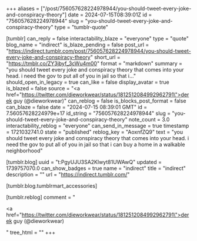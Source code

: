 +++
aliases = ["/post/756057628224978944/you-should-tweet-every-joke-and-conspiracy-theory"]
date = 2024-07-15T08:39:01Z
id = "756057628224978944"
slug = "you-should-tweet-every-joke-and-conspiracy-theory"
type = "tumblr-quote"

[tumblr]
can_reply = false
interactability_blaze = "everyone"
type = "quote"
blog_name = "indirect"
is_blaze_pending = false
post_url = "https://indirect.tumblr.com/post/756057628224978944/you-should-tweet-every-joke-and-conspiracy-theory"
short_url = "https://tmblr.co/ZY3jbyf_3cWu4m00"
format = "markdown"
summary = "you should tweet every joke and conspiracy theory that comes into your head. i need the gov to put all of you in jail so that i..."
should_open_in_legacy = true
can_like = false
display_avatar = true
is_blazed = false
source = "<a href=\"https://twitter.com/dieworkwear/status/1812512084992962791\">derek guy (@dieworkwear)</a>"
can_reblog = false
is_blocks_post_format = false
can_blaze = false
date = "2024-07-15 08:39:01 GMT"
id = 7.56057628224979e+17
id_string = "756057628224978944"
slug = "you-should-tweet-every-joke-and-conspiracy-theory"
note_count = 3.0
interactability_reblog = "everyone"
can_send_in_message = true
timestamp = 1721032741.0
state = "published"
reblog_key = "AoxnfZQ9"
text = "you should tweet every joke and conspiracy theory that comes into your head. i need the gov to put all of you in jail so that i can buy a home in a walkable neighborhood"

[tumblr.blog]
uuid = "t:PgyUJU3SA2Klwyt81UWAwQ"
updated = 1739757070.0
can_show_badges = true
name = "indirect"
title = "indirect"
description = ""
url = "https://indirect.tumblr.com/"

[tumblr.blog.tumblrmart_accessories]

[tumblr.reblog]
comment = "<p><a href=\"https://twitter.com/dieworkwear/status/1812512084992962791\">derek guy (@dieworkwear)</a></p>"
tree_html = ""
+++

